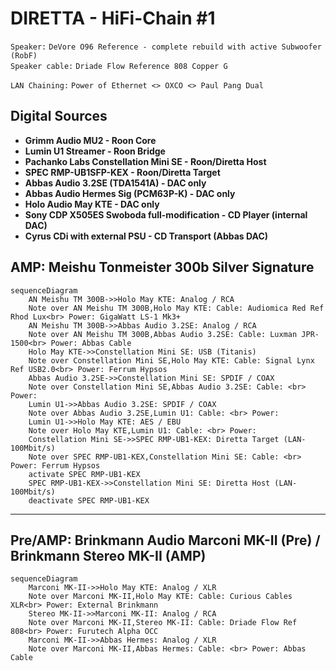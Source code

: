 # DIRETTA - HiFi-Chain #1

`Speaker:` `DeVore O96 Reference - complete rebuild with active Subwoofer (RobF)` \
`Speaker cable:` `Driade Flow Reference 808 Copper G`

`LAN Chaining:` `Power of Ethernet <> OXCO <> Paul Pang Dual`

## Digital Sources

- **Grimm Audio MU2 - Roon Core**
- **Lumin U1 Streamer - Roon Bridge**
- **Pachanko Labs Constellation Mini SE - Roon/Diretta Host**
- **SPEC RMP-UB1SFP-KEX - Roon/Diretta Target**
- **Abbas Audio 3.2SE (TDA1541A) - DAC only**
- **Abbas Audio Hermes Sig (PCM63P-K) - DAC only**
- **Holo Audio May KTE - DAC only**
- **Sony CDP X505ES Swoboda full-modification - CD Player (internal DAC)**
- **Cyrus CDi with external PSU - CD Transport (Abbas DAC)**

## AMP: Meishu Tonmeister 300b Silver Signature

```mermaid
sequenceDiagram
    AN Meishu TM 300B->>Holo May KTE: Analog / RCA
    Note over AN Meishu TM 300B,Holo May KTE: Cable: Audiomica Red Ref Rhod Lux<br> Power: GigaWatt LS-1 Mk3+
    AN Meishu TM 300B->>Abbas Audio 3.2SE: Analog / RCA
    Note over AN Meishu TM 300B,Abbas Audio 3.2SE: Cable: Luxman JPR-1500<br> Power: Abbas Cable
    Holo May KTE->>Constellation Mini SE: USB (Titanis)
    Note over Constellation Mini SE,Holo May KTE: Cable: Signal Lynx Ref USB2.0<br> Power: Ferrum Hypsos
    Abbas Audio 3.2SE->>Constellation Mini SE: SPDIF / COAX
    Note over Constellation Mini SE,Abbas Audio 3.2SE: Cable: <br> Power:
    Lumin U1->>Abbas Audio 3.2SE: SPDIF / COAX
    Note over Abbas Audio 3.2SE,Lumin U1: Cable: <br> Power:
    Lumin U1->>Holo May KTE: AES / EBU
    Note over Holo May KTE,Lumin U1: Cable: <br> Power:
    Constellation Mini SE->>SPEC RMP-UB1-KEX: Diretta Target (LAN-100Mbit/s)
    Note over SPEC RMP-UB1-KEX,Constellation Mini SE: Cable: <br> Power: Ferrum Hypsos
    activate SPEC RMP-UB1-KEX
    SPEC RMP-UB1-KEX->>Constellation Mini SE: Diretta Host (LAN-100Mbit/s)
    deactivate SPEC RMP-UB1-KEX
```

---

## Pre/AMP: Brinkmann Audio Marconi MK-II (Pre) / Brinkmann Stereo MK-II (AMP)

```mermaid
sequenceDiagram
    Marconi MK-II->>Holo May KTE: Analog / XLR
    Note over Marconi MK-II,Holo May KTE: Cable: Curious Cables XLR<br> Power: External Brinkmann
    Stereo MK-II->>Marconi MK-II: Analog / RCA
    Note over Marconi MK-II,Stereo MK-II: Cable: Driade Flow Ref 808<br> Power: Furutech Alpha OCC
    Marconi MK-II->>Abbas Hermes: Analog / XLR
    Note over Marconi MK-II,Abbas Hermes: Cable: <br> Power: Abbas Cable
```
